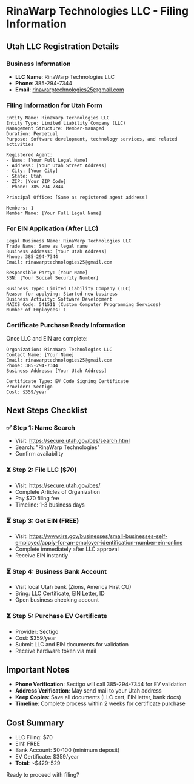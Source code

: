 # RinaWarp Technologies LLC - Filing Information

## Utah LLC Registration Details

### Business Information
- **LLC Name**: RinaWarp Technologies LLC
- **Phone**: 385-294-7344
- **Email**: rinawarptechnologies25@gmail.com

### Filing Information for Utah Form
```
Entity Name: RinaWarp Technologies LLC
Entity Type: Limited Liability Company (LLC)
Management Structure: Member-managed
Duration: Perpetual
Purpose: Software development, technology services, and related activities

Registered Agent:
- Name: [Your Full Legal Name]
- Address: [Your Utah Street Address]
- City: [Your City]
- State: Utah
- ZIP: [Your ZIP Code]
- Phone: 385-294-7344

Principal Office: [Same as registered agent address]

Members: 1
Member Name: [Your Full Legal Name]
```

### For EIN Application (After LLC)
```
Legal Business Name: RinaWarp Technologies LLC
Trade Name: Same as legal name
Business Address: [Your Utah Address]
Phone: 385-294-7344
Email: rinawarptechnologies25@gmail.com

Responsible Party: [Your Name]
SSN: [Your Social Security Number]

Business Type: Limited Liability Company (LLC)
Reason for applying: Started new business
Business Activity: Software Development
NAICS Code: 541511 (Custom Computer Programming Services)
Number of Employees: 1
```

### Certificate Purchase Ready Information
Once LLC and EIN are complete:

```
Organization: RinaWarp Technologies LLC
Contact Name: [Your Name]
Email: rinawarptechnologies25@gmail.com
Phone: 385-294-7344
Business Address: [Your Utah Address]

Certificate Type: EV Code Signing Certificate
Provider: Sectigo
Cost: $359/year
```

## Next Steps Checklist

### ✅ Step 1: Name Search
- Visit: https://secure.utah.gov/bes/search.html
- Search: "RinaWarp Technologies"
- Confirm availability

### ⏳ Step 2: File LLC ($70)
- Visit: https://secure.utah.gov/bes/
- Complete Articles of Organization
- Pay $70 filing fee
- Timeline: 1-3 business days

### ⏳ Step 3: Get EIN (FREE)
- Visit: https://www.irs.gov/businesses/small-businesses-self-employed/apply-for-an-employer-identification-number-ein-online
- Complete immediately after LLC approval
- Receive EIN instantly

### ⏳ Step 4: Business Bank Account
- Visit local Utah bank (Zions, America First CU)
- Bring: LLC Certificate, EIN Letter, ID
- Open business checking account

### ⏳ Step 5: Purchase EV Certificate
- Provider: Sectigo
- Cost: $359/year
- Submit LLC and EIN documents for validation
- Receive hardware token via mail

## Important Notes

- **Phone Verification**: Sectigo will call 385-294-7344 for EV validation
- **Address Verification**: May send mail to your Utah address
- **Keep Copies**: Save all documents (LLC cert, EIN letter, bank docs)
- **Timeline**: Complete process within 2 weeks for certificate purchase

## Cost Summary
- LLC Filing: $70
- EIN: FREE
- Bank Account: $0-100 (minimum deposit)
- EV Certificate: $359/year
- **Total**: ~$429-529

Ready to proceed with filing?
